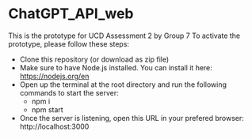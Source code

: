 # ChatGPT_API_web

This is the prototype for UCD Assessment 2 by Group 7
To activate the prototype, please follow these steps:

-   Clone this repository (or download as zip file)
-   Make sure to have Node.js installed. You can install it here: https://nodejs.org/en
-   Open up the terminal at the root directory and run the following commands to start the server:
    -   npm i
    -   npm start
-   Once the server is listening, open this URL in your prefered browser: http://localhost:3000

